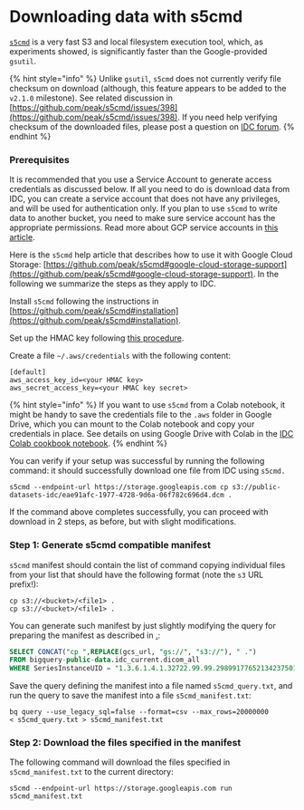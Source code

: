 # Downloading data with s5cmd

[`s5cmd`](https://github.com/peak/s5cmd) is a very fast S3 and local filesystem execution tool, which, as experiments showed, is significantly faster than the Google-provided `gsutil`.

{% hint style="info" %}
Unlike `gsutil`, `s5cmd` does not currently verify file checksum on download (although, this feature appears to be added to the `v2.1.0` milestone). See related discussion in [https://github.com/peak/s5cmd/issues/398](https://github.com/peak/s5cmd/issues/398). If you need help verifying checksum of the downloaded files, please post a question on [IDC forum](https://discourse.canceridc.dev).
{% endhint %}

### Prerequisites

It is recommended that you use a Service Account to generate access credentials as discussed below. If all you need to do is download data from IDC, you can create a service account that does not have any privileges, and will be used for authentication only. If you plan to use `s5cmd` to write data to another bucket, you need to make sure service account has the appropriate permissions. Read more about GCP service accounts in [this article](https://cloud.google.com/iam/docs/service-accounts).

Here is the `s5cmd` help article that describes how to use it with Google Cloud Storage: [https://github.com/peak/s5cmd#google-cloud-storage-support](https://github.com/peak/s5cmd#google-cloud-storage-support). In the following we summarize the steps as they apply to IDC.

Install `s5cmd` following the instructions in [https://github.com/peak/s5cmd#installation](https://github.com/peak/s5cmd#installation).

Set up the HMAC key following [this procedure](https://cloud.google.com/storage/docs/authentication/managing-hmackeys#create).&#x20;

Create a file `~/.aws/credentials` with the following content:

```
[default]
aws_access_key_id=<your HMAC key>
aws_secret_access_key=<your HMAC key secret>
```

{% hint style="info" %}
If you want to use `s5cmd` from a Colab notebook, it might be handy to save the credentials file to the `.aws` folder in Google Drive, which you can mount to the Colab notebook and copy your credentials in place. See details on using Google Drive with Colab in the [IDC Colab cookbook notebook](https://github.com/ImagingDataCommons/IDC-Examples/blob/master/notebooks/cookbook.ipynb).
{% endhint %}

You can verify if your setup was successful by running the following command: it should successfully download one file from IDC using `s5cmd.`

```shell
s5cmd --endpoint-url https://storage.googleapis.com cp s3://public-datasets-idc/eae91afc-1977-4728-9d6a-06f782c696d4.dcm .
```

If the command above completes successfully, you can proceed with download in 2 steps, as before, but with slight modifications.

### Step 1: Generate s5cmd compatible manifest

`s5cmd` manifest should contain the list of command copying individual files from your list that should have the following format (note the `s3` URL prefix!):

```
cp s3://<bucket>/<file1> .
cp s3://<bucket>/<file1> .
```

You can generate such manifest by just slightly modifying the query for preparing the manifest as described in [.](./ "mention"):

```sql
SELECT CONCAT("cp ",REPLACE(gcs_url, "gs://", "s3://"), " .") 
FROM bigquery-public-data.idc_current.dicom_all 
WHERE SeriesInstanceUID = "1.3.6.1.4.1.32722.99.99.298991776521342375010861296712563382046"
```

Save the query defining the manifest into a file named `s5cmd_query.txt`, and run the query to save the manifest into a file `s5cmd_manifest.txt`:

```shell
bq query --use_legacy_sql=false --format=csv --max_rows=20000000
< s5cmd_query.txt > s5cmd_manifest.txt
```

### Step 2: Download the files specified in the manifest

The following command will download the files specified in `s5cmd_manifest.txt` to the current directory:

```shell
s5cmd --endpoint-url https://storage.googleapis.com run s5cmd_manifest.txt
```
